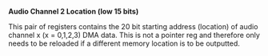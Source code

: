 **Audio Channel 2 Location (low 15 bits)**

This pair of registers contains the 20 bit starting address (location) of audio channel x (x = 0,1,2,3) DMA data. This is not a pointer reg and therefore only needs to be reloaded if a different memory location is to be outputted.

